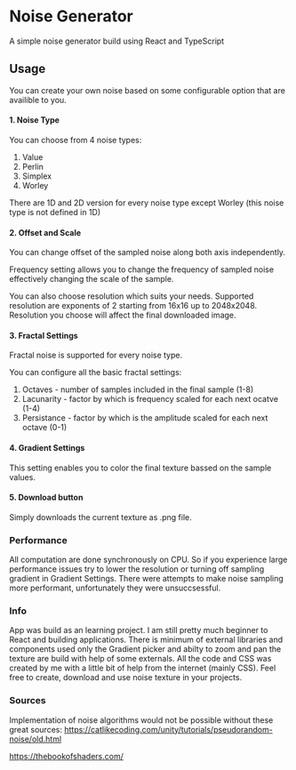 # Noise Generator
A simple noise generator build using React and TypeScript
## Usage
You can create your own noise based on some configurable option that are availible to you.
#### 1. Noise Type
You can choose from 4 noise types:
1. Value
2. Perlin
3. Simplex
4. Worley

There are 1D and 2D version for every noise type except Worley (this noise type is not defined in 1D)

#### 2. Offset and Scale
You can change offset of the sampled noise along both axis independently.

Frequency setting allows you to change the frequency of sampled noise effectively changing the scale of the sample.

You can also choose resolution which suits your needs. Supported resolution are exponents of 2 starting from 16x16 up to 2048x2048. Resolution you choose will affect the final downloaded image.

#### 3. Fractal Settings
Fractal noise is supported for every noise type.

You can configure all the basic fractal settings:
1. Octaves - number of samples included in the final sample (1-8)
2. Lacunarity - factor by which is frequency scaled for each next ocatve (1-4)
3. Persistance - factor by which is the amplitude scaled for each next octave (0-1)

#### 4. Gradient Settings
This setting enables you to color the final texture bassed on the sample values.

#### 5. Download button
Simply downloads the current texture as .png file.

### Performance
All computation are done synchronously on CPU. So if you experience large performance issues try to lower the resolution or turning off sampling gradient in Gradient Settings.
There were attempts to make noise sampling more performant, unfortunately they were unsuccsessful.

### Info
App was build as an learning project. I am still pretty much beginner to React and building applications. There is minimum of external libraries and components used only the Gradient picker and abilty to zoom and pan the texture are build with help of some externals. All the code and CSS was created by me with a little bit of help from the internet (mainly CSS). Feel free to create, download and use noise texture in your projects.

### Sources
Implementation of noise algorithms would not be possible without these great sources:
https://catlikecoding.com/unity/tutorials/pseudorandom-noise/old.html

https://thebookofshaders.com/
